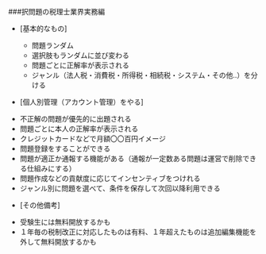 ###択問題の税理士業界実務編

+ [基本的なもの]
   - 問題ランダム
   - 選択肢もランダムに並び変わる
   - 問題ごとに正解率が表示される
   - ジャンル（法人税・消費税・所得税・相続税・システム・その他..）を分ける

+ [個人別管理（アカウント管理）をやる]
 - 不正解の問題が優先的に出題される
 - 問題ごとに本人の正解率が表示される
 - クレジットカードなどで月額〇〇百円イメージ
 - 問題登録をすることができる
 - 問題が適正か通報する機能がある（通報が一定数ある問題は運営で削除できる仕組みにする）
 - 問題作成などの貢献度に応じてインセンティブをつけれる
 - ジャンル別に問題を選べて、条件を保存して次回以降利用できる

+ [その他備考]
 - 受験生には無料開放するかも
 - １年毎の税制改正に対応したものは有料、１年超えたものは追加編集機能を外して無料開放するかも
